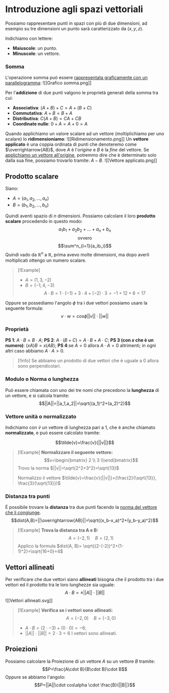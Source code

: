 # Introduzione agli spazi vettoriali
Possiamo rappresentare punti in spazi con più di due dimensioni, ad esempio su tre dimensioni un punto sarà caratterizzato da $(x, y ,z)$.

Indichiamo con lettere:
- **Maiuscole**: un punto.
- **Minuscole**: un vettore.

### Somma
L'operazione somma può essere <u>rappresentata graficamente con un parallelogramma</u>:
![[Grafico somma.png]]

Per l'**addizione** di due punti valgono le proprietà generali della somma tra cui:
- **Associativa**: $(A+B)+C=A+(B+C)$
- **Commutativa**: $A+B=B+A$
- **Distributiva**: $C(A+B)=CA+CB$
- **Coordinate nulle**: $0+A=A+0=A$

Quando applichiamo un valore scalare ad un vettore (moltiplichiamo per uno scalare) lo **ridimensioniamo**:
![[Ridimensionamento.png]]
Un **vettore applicato** è una coppia ordinata di punti che denoteremo come $\overrightarrow{AB}$, dove $A$ è l'_origine_ e $B$ è la _fine_ del vettore.
Se <u>applichiamo un vettore all'origine</u>, potremmo dire che è determinato solo dalla sua fine, possiamo trovarlo tramite: $A - B$.
![[Vettore applicato.png]]

## Prodotto scalare
Siano:
- $A=(a_1, a_2, ..., a_n)$
- $B=(b_1, b_2, ..., b_n)$

Quindi aventi spazio di $n$ dimensioni.
Possiamo calcolare il loro **prodotto scalare** procedendo in questo modo:
$$a_1b_1+a_2b_2+...+a_n+b_n$$
$$\text{ovvero}$$
$$\sum^n_{i=1}{a_ib_i}$$
Quindi vado da $\mathbb{R}^n$ a $\mathbb{R}$, prima avevo molte dimensioni, ma dopo averli moltiplicati ottengo un numero scalare.
>[!Example]
>- $A=(1, 3, -2)$
>- $B=(-1, 4, -3)$
>$$A\cdot B= 1\cdot (-1)+3\cdot 4+ (-2)\cdot 3=-1+12+6=17$$

Oppure se possediamo l'angolo $\phi$ tra i due vettori possiamo usare la seguente formula:
$$v\cdot w=cos\phi||v||\cdot ||w||$$


### Proprietà
**PS 1**: $A\cdot B = B \cdot A$;
**PS 2**: $A\cdot (B+C)=A\cdot B + A\cdot C$;
**PS 3 (con $x$ che è un numero)**: $(xA)B=x(AB)$;
**PS 4**:se $A=0$ allora $A\cdot A = 0$ altrimenti; in ogni altri caso abbiamo $A\cdot A>0$.
>[!Info]
>Se abbiamo un prodotto di due vettori che è uguale a $0$ allora sono perpendicolari.

### Modulo o Norma o lunghezza
Può essere chiamata con uno dei tre nomi che precedono la **lunghezza** di un vettore, e si calcola tramite:
$$||A||=||a_1,a_2||=\sqrt{(a_1)^2+(a_2)^2}$$
### Vettore unità o normalizzato
Indichiamo con $\tilde{v}$ un vettore di lunghezza pari a $1$, che è anche chiamato **normalizzato**, e può essere calcolato tramite:

$$\tilde{v}=\frac{v}{||v||}$$
>[!Example]
>**Normalizzare il seguente vettore:**
>$$v=\begin{bmatrix} 2 \\ 3 \\\end{bmatrix}$$
>Trovo la norma
>$||v||=\sqrt{2^2+3^2}=\sqrt{13}$
>
>Normalizzo il vettore
>$\tilde{v}=\frac{v}{||v||}=(\frac{2}{\sqrt{13}}, \frac{3}{\sqrt{13}})$

### Distanza tra punti
È possibile trovare la **distanza** tra due punti facendo la <u>norma del vettore che li congiunge</u>.
$$dist(A,B)=||\overrightarrow{AB}||=\sqrt{(x_b-x_a)^2+(y_b-y_a)^2}$$
>[!Example]
>**Trova la distanza tra A e B:**
>$$A=(-2,1)\quad B=(2,1)$$
>Applico la formula
>$dist(A, B)= \sqrt{(2-(-2))^2+(1-1)^2}=\sqrt{16+0}=4$

## Vettori allineati
Per verificare che due vettori siano **allineati** bisogna che il prodotto tra i due vettori ed il prodotto tra le loro lunghezze sia uguale:
$$A\cdot B = \pm ||A||\cdot ||B||$$
![[Vettori allineati.svg]]
>[!Example]
>**Verifica se i vettori sono allineati:**
>$$A=(-2,0)\quad B=(-3,0)$$
>- $A\cdot B= (2\cdot -3) + (0\cdot 0)=-6$;
>- $||A||\cdot ||B||=2\cdot 3=6$
>I vettori sono allineati.

## Proiezioni
Possiamo calcolare la Proiezione di un vettore $A$ su un vettore $B$ tramite:
$$P=\frac{A\cdot B}{B\cdot B}\cdot B$$
Oppure se abbiamo l'angolo:
$$P=||A||\cdot cos\alpha \cdot \frac{B}{||B||}$$
